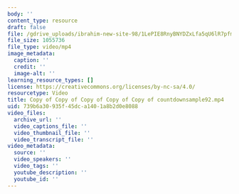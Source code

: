 ```yaml
---
body: ''
content_type: resource
draft: false
file: /gdrive_uploads/ibrahim-new-site-98/1LePIE8RnyBNYDZxLfa5qU6lR7pfmQWEs/copy-of-copy-of-copy-of-copy-of-copy-of-countdownsample92.mp4
file_size: 1055736
file_type: video/mp4
image_metadata:
  caption: ''
  credit: ''
  image-alt: ''
learning_resource_types: []
license: https://creativecommons.org/licenses/by-nc-sa/4.0/
resourcetype: Video
title: Copy of Copy of Copy of Copy of Copy of countdownsample92.mp4
uid: 739b6a30-935f-45dc-a140-1a8b2d0e8088
video_files:
  archive_url: ''
  video_captions_file: ''
  video_thumbnail_file: ''
  video_transcript_file: ''
video_metadata:
  source: ''
  video_speakers: ''
  video_tags: ''
  youtube_description: ''
  youtube_id: ''
---
```

